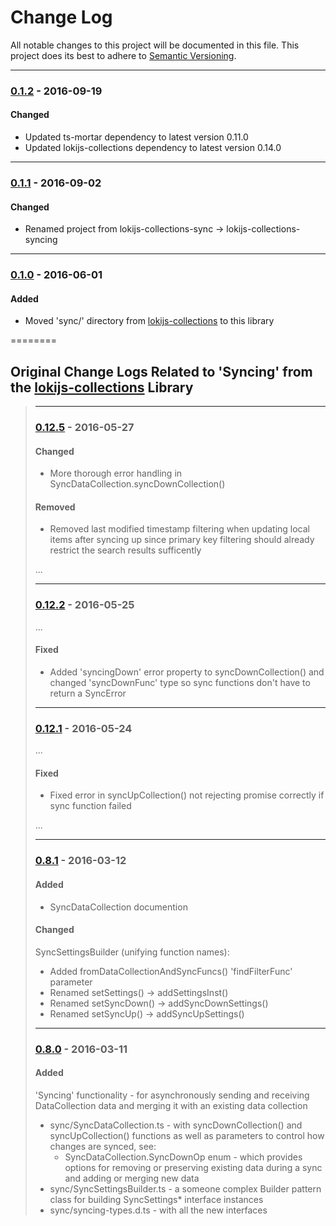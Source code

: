 ﻿# Change Log
All notable changes to this project will be documented in this file.
This project does its best to adhere to [Semantic Versioning](http://semver.org/).


--------
### [0.1.2](N/A) - 2016-09-19
#### Changed
* Updated ts-mortar dependency to latest version 0.11.0
* Updated lokijs-collections dependency to latest version 0.14.0


--------
### [0.1.1](https://github.com/TeamworkGuy2/lokijs-collections-syncing/commit/879bf2b2e37f3c25671c19302a37722fff231dd1) - 2016-09-02
#### Changed
* Renamed project from lokijs-collections-sync -> lokijs-collections-syncing


--------
### [0.1.0](https://github.com/TeamworkGuy2/lokijs-collections-syncing/commit/fb777d373a2079e995255a06cfdca8082f8a7389) - 2016-06-01
#### Added
* Moved 'sync/' directory from [lokijs-collections](https://github.com/TeamworkGuy2/lokijs-collections) to this library


========
## Original Change Logs Related to 'Syncing' from the [lokijs-collections](https://github.com/TeamworkGuy2/lokijs-collections) Library

> --------
> ### [0.12.5](https://github.com/TeamworkGuy2/lokijs-collections/commit/067fe49f6093a8738178da4ba271884aa701d4c3) - 2016-05-27
> #### Changed
> * More thorough error handling in SyncDataCollection.syncDownCollection()
> 
> #### Removed
> * Removed last modified timestamp filtering when updating local items after syncing up since primary key filtering should already restrict the search results sufficently
> 
> ...
> 
> --------
> ### [0.12.2](https://github.com/TeamworkGuy2/lokijs-collections/commit/03c4bb6bb3c9f517d1d97fd0a21750735564bcca) - 2016-05-25
> ...
> #### Fixed
> * Added 'syncingDown' error property to syncDownCollection() and changed 'syncDownFunc' type so sync functions don't have to return a SyncError
> 
> 
> --------
> ### [0.12.1](https://github.com/TeamworkGuy2/lokijs-collections/commit/898017578049040d57c28e22ce3b48ed270a3a43) - 2016-05-24
> ...
> #### Fixed
> * Fixed error in syncUpCollection() not rejecting promise correctly if sync function failed
> 
> ...
> 
> --------
> ### [0.8.1](https://github.com/TeamworkGuy2/lokijs-collections/commit/15f9c319ad19b138a45d30b720370c6c84210fba) - 2016-03-12
> #### Added
> * SyncDataCollection documention
> 
> #### Changed
> SyncSettingsBuilder (unifying function names):
> * Added fromDataCollectionAndSyncFuncs() 'findFilterFunc' parameter
> * Renamed setSettings() -> addSettingsInst()
> * Renamed setSyncDown() -> addSyncDownSettings()
> * Renamed setSyncUp() -> addSyncUpSettings()
> 
> 
> --------
> ### [0.8.0](https://github.com/TeamworkGuy2/lokijs-collections/commit/0e11c4e51b1af04ed8bd3bc84fd0abb4e2f418a4) - 2016-03-11
> #### Added
> 'Syncing' functionality - for asynchronously sending and receiving DataCollection data and merging it with an existing data collection
> * sync/SyncDataCollection.ts - with syncDownCollection() and syncUpCollection() functions as well as parameters to control how changes are synced, see:
>   * SyncDataCollection.SyncDownOp enum - which provides options for removing or preserving existing data during a sync and adding or merging new data
> * sync/SyncSettingsBuilder.ts - a someone complex Builder pattern class for building SyncSettings* interface instances
> * sync/syncing-types.d.ts - with all the new interfaces
